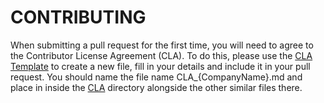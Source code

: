 # CONTRIBUTING

When submitting a pull request for the first time, you will need to agree to the Contributor License Agreement (CLA). To do this, please use the [CLA Template](CLA/CLA_TEMPLATE.md) to create a new file, fill in your details and include it in your pull request. You should name the file name CLA_{CompanyName}.md and place in inside the [CLA](CLA) directory alongside the other similar files there.

